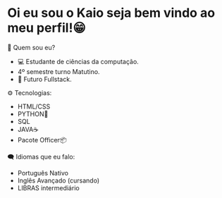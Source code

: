 # Oi eu sou o Kaio seja bem vindo ao meu perfil!😁

🤔  Quem sou eu?
-  💻  Estudante de ciências da computação.
-  4º semestre turno Matutino.
-  🎯  Futuro Fullstack.

⚙  Tecnologias:
-  HTML/CSS
-  PYTHON🐍
-  SQL
-  JAVA☕
-  Pacote Officer📦

🗨  Idiomas que eu falo:
-  Português Nativo
-  Inglês  Avançado (cursando)
-  LIBRAS intermediário
